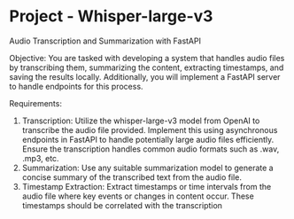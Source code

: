 # Project - Whisper-large-v3
Audio Transcription and Summarization with FastAPI

Objective:
  You are tasked with developing a system that handles audio files by transcribing them, summarizing the 
  content, extracting timestamps, and saving the results locally. Additionally, you will implement a FastAPI 
  server to handle endpoints for this process.

Requirements:
  1. Transcription: Utilize the whisper-large-v3 model from OpenAI to transcribe the audio file 
  provided. Implement this using asynchronous endpoints in FastAPI to handle potentially large 
  audio files efficiently. Ensure the transcription handles common audio formats such 
  as .wav, .mp3, etc.
  2. Summarization: Use any suitable summarization model to generate a concise summary of the 
  transcribed text from the audio file.
  3. Timestamp Extraction: Extract timestamps or time intervals from the audio file where key 
  events or changes in content occur. These timestamps should be correlated with the 
  transcription
